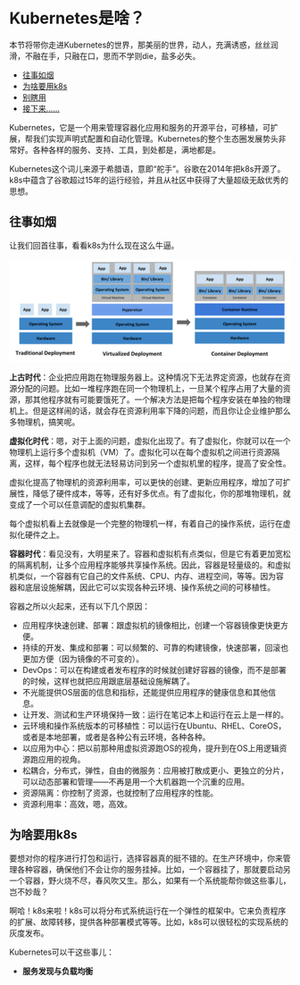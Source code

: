 # Kubernetes是啥？
本节将带你走进Kubernetes的世界，那美丽的世界，动人，充满诱惑，丝丝润滑，不融在手，只融在口，思而不学则die，盐多必失。
- [往事如烟](#往事如烟)
- [为啥要用k8s](#为啥要用k8s)
- [别瞎用]()
- [接下来……]()

Kubernetes，它是一个用来管理容器化应用和服务的开源平台，可移植，可扩展，帮我们实现声明式配置和自动化管理。Kubernetes的整个生态圈发展势头非常好。各种各样的服务、支持、工具，到处都是，满地都是。

Kubernetes这个词儿来源于希腊语，意即“舵手”。谷歌在2014年把k8s开源了。k8s中蕴含了谷歌超过15年的运行经验，并且从社区中获得了大量超级无敌优秀的思想。

## 往事如烟
让我们回首往事，看看k8s为什么现在这么牛逼。

![container_evolution](img/container_evolution.svg)

**上古时代**：企业把应用跑在物理服务器上。这种情况下无法界定资源，也就存在资源分配的问题。比如一堆程序跑在同一个物理机上，一旦某个程序占用了大量的资源，那其他程序就有可能要饿死了。一个解决方法是把每个程序安装在单独的物理机上。但是这样闹的话，就会存在资源利用率下降的问题，而且你让企业维护那么多物理机，搞笑呢。

**虚拟化时代**：嗯，对于上面的问题，虚拟化出现了。有了虚拟化，你就可以在一个物理机上运行多个虚拟机（VM）了。虚拟化可以在每个虚拟机之间进行资源隔离，这样，每个程序也就无法轻易访问到另一个虚拟机里的程序，提高了安全性。

虚拟化提高了物理机的资源利用率，可以更快的创建、更新应用程序，增加了可扩展性，降低了硬件成本，等等，还有好多优点。有了虚拟化，你的那堆物理机，就变成了一个可以任意调配的虚拟机集群。

每个虚拟机看上去就像是一个完整的物理机一样，有着自己的操作系统，运行在虚拟化硬件之上。

**容器时代**：看见没有，大明星来了。容器和虚拟机有点类似，但是它有着更加宽松的隔离机制，让多个应用程序能够共享操作系统。因此，容器是轻量级的。和虚拟机类似，一个容器有它自己的文件系统、CPU、内存、进程空间，等等。因为容器和底层设施解耦，因此它可以实现各种云环境、操作系统之间的可移植性。

容器之所以火起来，还有以下几个原因：

- 应用程序快速创建、部署：跟虚拟机的镜像相比，创建一个容器镜像更快更方便。
- 持续的开发、集成和部署：可以频繁的、可靠的构建镜像，快速部署，回滚也更加方便（因为镜像的不可变的）。
- DevOps：可以在构建或者发布程序的时候就创建好容器的镜像，而不是部署的时候，这样也就把应用跟底层基础设施解耦了。
- 不光能提供OS层面的信息和指标，还能提供应用程序的健康信息和其他信息。
- 让开发、测试和生产环境保持一致：运行在笔记本上和运行在云上是一样的。
- 云环境和操作系统版本的可移植性：可以运行在Ubuntu、RHEL、CoreOS，或者是本地部署，或者是各种公有云环境，各种各种。
- 以应用为中心：把以前那种用虚拟资源跑OS的视角，提升到在OS上用逻辑资源跑应用的视角。
- 松耦合，分布式，弹性，自由的微服务：应用被打散成更小、更独立的分片，可以动态部署和管理——不再是用一个大机器跑一个沉重的应用。
- 资源隔离：你控制了资源，也就控制了应用程序的性能。
- 资源利用率：高效，嗯，高效。

## 为啥要用k8s
要想对你的程序进行打包和运行，选择容器真的挺不错的。在生产环境中，你来管理各种容器，确保他们不会让你的服务挂掉。比如，一个容器挂了，那就要启动另一个容器，野火烧不尽，春风吹又生。那么，如果有一个系统能帮你做这些事儿，岂不妙哉？

啊哈！k8s来啦！k8s可以将分布式系统运行在一个弹性的框架中。它来负责程序的扩展、故障转移，提供各种部署模式等等。比如，k8s可以很轻松的实现系统的灰度发布。

Kubernetes可以干这些事儿：

- **服务发现与负载均衡**

